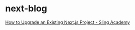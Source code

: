 # next-blog

[How to Upgrade an Existing Next.js Project - Sling Academy](https://www.slingacademy.com/article/how-to-upgrade-an-existing-next-js-project/)
